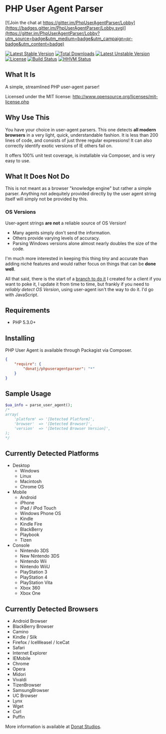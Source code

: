 # PHP User Agent Parser

[![Join the chat at https://gitter.im/PhpUserAgentParser/Lobby](https://badges.gitter.im/PhpUserAgentParser/Lobby.svg)](https://gitter.im/PhpUserAgentParser/Lobby?utm_source=badge&utm_medium=badge&utm_campaign=pr-badge&utm_content=badge)

[![Latest Stable Version](https://poser.pugx.org/donatj/phpuseragentparser/v/stable.png)](https://packagist.org/packages/donatj/phpuseragentparser) [![Total Downloads](https://poser.pugx.org/donatj/phpuseragentparser/downloads.png)](https://packagist.org/packages/donatj/phpuseragentparser) [![Latest Unstable Version](https://poser.pugx.org/donatj/phpuseragentparser/v/unstable.png)](https://packagist.org/packages/donatj/phpuseragentparser) [![License](https://poser.pugx.org/donatj/phpuseragentparser/license.png)](https://packagist.org/packages/donatj/phpuseragentparser)
[![Build Status](https://travis-ci.org/donatj/PhpUserAgent.png?branch=master)](https://travis-ci.org/donatj/PhpUserAgent)
[![HHVM Status](http://hhvm.h4cc.de/badge/donatj/phpuseragentparser.png?style=flat)](http://hhvm.h4cc.de/package/donatj/phpuseragentparser) 

## What It Is

A simple, streamlined PHP user-agent parser!

Licensed under the MIT license: http://www.opensource.org/licenses/mit-license.php


## Why Use This

You have your choice in user-agent parsers. This one detects **all modern browsers** in a very light, quick, understandable fashion. 
It is less than 200 lines of code, and consists of just three regular expressions!
It can also correctly identify exotic versions of IE others fail on.

It offers 100% unit test coverage, is installable via Composer, and is very easy to use.

## What It Does Not Do

This is not meant as a browser "knowledge engine" but rather a simple parser. Anything not adequitely provided directly by the user agent string itself will simply not be provided by this.

### OS Versions

User-agent strings **are not** a reliable source of OS Version!

- Many agents simply don't send the information. 
- Others provide varying levels of accuracy.
- Parsing Windows versions alone almost nearly doubles the size of the code.

I'm much more interested in keeping this thing *tiny* and accurate than adding niché features and would rather focus on things that can be **done well**.

All that said, there is the start of a [branch to do it](https://github.com/donatj/PhpUserAgent/tree/os_version_detection) I created for a client if you want to poke it, I update it from time to time, but frankly if you need to *reliably detect OS Version*, using user-agent isn't the way to do it. I'd go with JavaScript.

## Requirements

  - PHP 5.3.0+

## Installing

PHP User Agent is available through Packagist via Composer.

```json
{
	"require": {
		"donatj/phpuseragentparser": "*"
	}
}
```

## Sample Usage

```php
$ua_info = parse_user_agent();
/*
array(
	'platform' => '[Detected Platform]',
	'browser'  => '[Detected Browser]',
	'version'  => '[Detected Browser Version]',
);
*/
```

## Currently Detected Platforms

- Desktop
	- Windows
	- Linux
	- Macintosh
	- Chrome OS
- Mobile
	- Android
	- iPhone
	- iPad / iPod Touch
	- Windows Phone OS
	- Kindle
	- Kindle Fire
	- BlackBerry
	- Playbook
	- Tizen
- Console
	- Nintendo 3DS
	- New Nintendo 3DS
	- Nintendo Wii
	- Nintendo WiiU
	- PlayStation 3
	- PlayStation 4
	- PlayStation Vita
	- Xbox 360
	- Xbox One

## Currently Detected Browsers

- Android Browser
- BlackBerry Browser
- Camino
- Kindle / Silk
- Firefox / IceWeasel / IceCat
- Safari
- Internet Explorer
- IEMobile
- Chrome
- Opera
- Midori
- Vivaldi
- TizenBrowser
- SamsungBrowser
- UC Browser
- Lynx
- Wget
- Curl
- Puffin



More information is available at [Donat Studios](http://donatstudios.com/PHP-Parser-HTTP_USER_AGENT).
